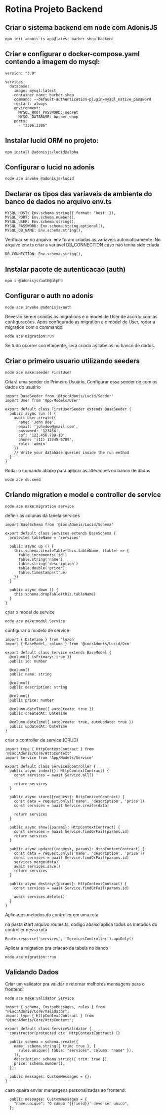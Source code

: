# Rotina Projeto Backend

## Criar o sistema backend em node com AdonisJS

```
npm init adonis-ts-app@latest barber-shop-backend
```

## Criar e configurar o docker-compose.yaml contendo a imagem do mysql:

```
version: "3.9"

services:
  database:
    image: mysql:latest
    container_name: barber-shop
    command: --default-authentication-plugin=mysql_native_password
    restart: always
    environment:
      MYSQL_ROOT_PASSWORD: secret
      MYSQL_DATABASE: barber_shop
    ports:
      - "3306:3306"
```

## Instalar lucid ORM no projeto:

```
npm install @adonisjs/lucid@alpha
```

## Configurar o lucid no adonis

```
node ace invoke @adonisjs/lucid
```

## Declarar os tipos das variaveis de ambiente do banco de dados no arquivo env.ts

```
MYSQL_HOST: Env.schema.string({ format: 'host' }),
MYSQL_PORT: Env.schema.number(),
MYSQL_USER: Env.schema.string(),
MYSQL_PASSWORD: Env.schema.string.optional(),
MYSQL_DB_NAME: Env.schema.string(),
```

Verificar se no arquivo .env foram criadas as variaveis automaticamente.
No arquivo env.ts criar a variavel DB_CONNECTION caso não tenha sido criada

```
DB_CONNECTION: Env.schema.string(),
```

## Instalar pacote de autenticacao (auth)

```
npm i @adonisjs/auth@alpha
```

## Configurar o auth no adonis

```
node ace invoke @adonisjs/auth
```

Deverão serem criadas as migrations e o model de User de acordo com as configuracões.
Após configurado as migration e o model de User, rodar a migration com o commando:

```
node ace migration:run
```

Se tudo ocorrer corretamente, será criado as tabelas no banco de dados.

## Criar o primeiro usuario utilizando seeders

```
node ace make:seeder FirstUser
```

Criará uma seeder de Primeiro Usuário, Configurar essa seeder de com os dados do usuário

```
import BaseSeeder from '@ioc:Adonis/Lucid/Seeder'
import User from 'App/Models/User'

export default class FirstUserSeeder extends BaseSeeder {
  public async run () {
    await User.create({
      name: 'John Doe',
      email: 'johndoe@gmail.com',
      password: '123456',
      cpf: '123.456.789-10',
      phone: '(11) 12345-6789',
      role: 'admin'
    })
    // Write your database queries inside the run method
  }
}
```

Rodar o comando abaixo para aplicar as alteracoes no banco de dados

```
node ace db:seed
```

## Criando migration e model e controller de service

```
node ace make:migration service
```

definir as colunas da tabela services

```
import BaseSchema from '@ioc:Adonis/Lucid/Schema'

export default class Services extends BaseSchema {
  protected tableName = 'services'

  public async up () {
    this.schema.createTable(this.tableName, (table) => {
      table.increments('id')
      table.string('name')
      table.string('description')
      table.double('price')
      table.timestamps(true)
    })
  }

  public async down () {
    this.schema.dropTable(this.tableName)
  }
}
```

criar o model de service

```
node ace make:model Service
```

configurar o modelo de service

```
import { DateTime } from 'luxon'
import { BaseModel, column } from '@ioc:Adonis/Lucid/Orm'

export default class Service extends BaseModel {
  @column({ isPrimary: true })
  public id: number

  @column()
  public name: string

  @column()
  public description: string

  @column()
  public price: number

  @column.dateTime({ autoCreate: true })
  public createdAt: DateTime

  @column.dateTime({ autoCreate: true, autoUpdate: true })
  public updatedAt: DateTime
}
```

criar o controller de service (CRUD)

```
import type { HttpContextContract } from '@ioc:Adonis/Core/HttpContext'
import Service from 'App/Models/Service'

export default class ServicesController {
  public async index({}: HttpContextContract) {
    const services = await Service.all()

    return services
  }

  public async store({request}: HttpContextContract) {
    const data = request.only(['name', 'description', 'price'])
    const services = await Service.create(data)

    return services
  }

  public async show({params}: HttpContextContract) {
    const services = await Service.findOrFail(params.id)
    return services
  }

  public async update({request, params}: HttpContextContract) {
    const data = request.only(['name', 'description', 'price'])
    const services = await Service.findOrFail(params.id)
    services.merge(data)
    await services.save()
    return services
  }

  public async destroy({params}: HttpContextContract) {
    const services = await Service.findOrFail(params.id)

    await services.delete()
  }
}
```

Aplicar os metodos do controller em uma rota

na pasta start arquivo routes.ts, codigo abaixo aplica todos os metodos do controller nessa rota

```
Route.resource('services', 'ServicesController').apiOnly()
```

Aplicar a migration pra criacao da tabela no banco

```
node ace migration::run
```

## Validando Dados

Criar um validator pra validar e retornar melhores mensagens para o frontend

```
node ace make:validator Service
```

```
import { schema, CustomMessages, rules } from "@ioc:Adonis/Core/Validator";
import type { HttpContextContract } from "@ioc:Adonis/Core/HttpContext";

export default class ServiceValidator {
  constructor(protected ctx: HttpContextContract) {}

  public schema = schema.create({
    name: schema.string({ trim: true }, [
      rules.unique({ table: "services", column: "name" }),
    ]),
    description: schema.string({ trim: true }),
    price: schema.number(),
  });

  public messages: CustomMessages = {};
}

```

caso queira enviar mensagens personalizadas ao frontend:

```
  public messages: CustomMessages = {
    "name.unique": "O campo '{{field}}' deve ser unico",
  };
```
